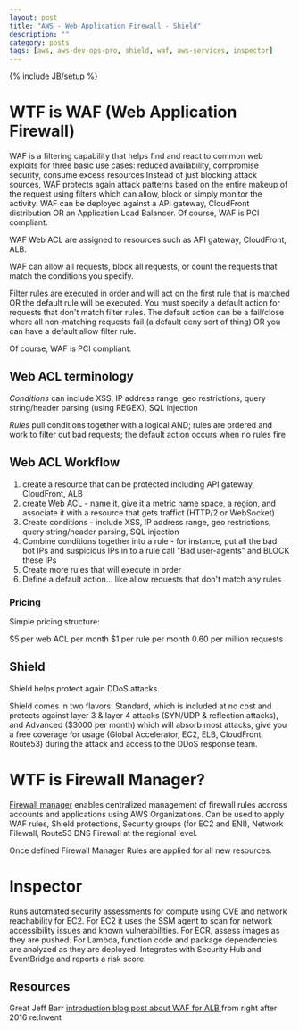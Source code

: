 ```yaml
---
layout: post
title: "AWS - Web Application Firewall - Shield"
description: ""
category: posts
tags: [aws, aws-dev-ops-pro, shield, waf, aws-services, inspector]
---
```

{% include JB/setup %}


# WTF is WAF (Web Application Firewall)
WAF is a filtering capability that helps find and react to common web exploits for three basic use cases: reduced availability, compromise security, consume excess resources
Instead of just blocking attack sources, WAF protects again attack patterns based on the entire makeup of the request using filters which can allow, block or simply monitor the activity. WAF can be deployed against a API gateway, CloudFront distribution OR an Application Load Balancer. Of course, WAF is PCI compliant. 

WAF Web ACL are assigned to resources such as API gateway, CloudFront, ALB.

WAF can allow all requests, block all requests, or count the requests that match the conditions you specify.

Filter rules are executed in order and will act on the first rule that is matched OR the default rule will be executed. You must specify a default action for requests that don't match filter rules. The default action can be a fail/close where all non-matching requests fail (a default deny sort of thing) OR you can have a default allow filter rule.

Of course, WAF is PCI compliant.

## Web ACL terminology

*Conditions* can include XSS, IP address range, geo restrictions, query string/header parsing (using REGEX), SQL injection

*Rules* pull conditions together with a logical AND; rules are ordered and work to filter out bad requests; the default action occurs when no rules fire

## Web ACL Workflow
1. create a resource that can be protected including API gateway, CloudFront, ALB
1. create Web ACL - name it, give it a metric name space, a region, and associate it with a resource that gets traffict (HTTP/2 or WebSocket)
1. Create conditions - include XSS, IP address range, geo restrictions, query string/header parsing, SQL injection
1. Combine conditions together into a rule - for instance, put all the bad bot IPs and suspicious IPs in to a rule call "Bad user-agents" and BLOCK these IPs
1. Create more rules that will execute in order
1. Define a default action... like allow requests that don't match any rules

### Pricing

Simple pricing structure: 

$5 per web ACL per month
$1 per rule per month
0.60 per million requests

## Shield
Shield helps protect again DDoS attacks.

Shield comes in two flavors: Standard, which is included at no cost and protects against layer 3 & layer 4 attacks (SYN/UDP & reflection attacks), and Advanced ($3000 per month) which will absorb most attacks, give you a free coverage for usage (Global Accelerator, EC2, ELB, CloudFront, Route53) during the attack and access to the DDoS response team. 

# WTF is Firewall Manager?
[Firewall manager](https://aws.amazon.com/firewall-manager/) enables centralized management of firewall rules accross accounts and applications using AWS Organizations. Can be used to apply WAF rules, Shield protections, Security groups (for EC2 and ENI), Network Filewall, Route53 DNS Firewall at the regional level.

Once defined Firewall Manager Rules are applied for all new resources.

# Inspector
Runs automated security assessments for compute using CVE and network reachability for EC2. For EC2 it uses the SSM agent to scan for network accessibility issues and known vulnerabilities. For ECR, assess images as they are pushed. For Lambda, function code and package dependencies are analyzed as they are deployed. Integrates with Security Hub and EventBridge and reports a risk score.

## Resources
Great Jeff Barr [introduction blog post about WAF for ALB ](https://aws.amazon.com/blogs/aws/aws-web-application-firewall-waf-for-application-load-balancers/) from right after 2016 re:Invent
